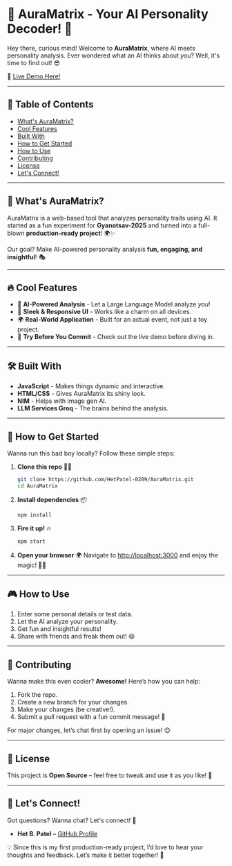 # 🌟 AuraMatrix - Your AI Personality Decoder! 🚀

Hey there, curious mind! Welcome to **AuraMatrix**, where AI meets personality analysis. Ever wondered what an AI thinks about *you*? Well, it's time to find out! 😎

🔗 [Live Demo Here!](https://aura-matrix.vercel.app)

---

## 📜 Table of Contents

- [What's AuraMatrix?](#whats-auramatrix)
- [Cool Features](#cool-features)
- [Built With](#built-with)
- [How to Get Started](#how-to-get-started)
- [How to Use](#how-to-use)
- [Contributing](#contributing)
- [License](#license)
- [Let's Connect!](#lets-connect)

---

## 🤔 What's AuraMatrix?

AuraMatrix is a web-based tool that analyzes personality traits using AI. It started as a fun experiment for **Gyanotsav-2025** and turned into a full-blown **production-ready project**! 🌍✨

Our goal? Make AI-powered personality analysis **fun, engaging, and insightful**! 🎭

---

## 🔥 Cool Features

- 🤖 **AI-Powered Analysis** - Let a Large Language Model analyze *you*!
- 🎨 **Sleek & Responsive UI** - Works like a charm on all devices.
- 🌍 **Real-World Application** - Built for an actual event, not just a toy project.
- 🎯 **Try Before You Commit** - Check out the live demo before diving in.

---

## 🛠 Built With

- **JavaScript** - Makes things dynamic and interactive.
- **HTML/CSS** - Gives AuraMatrix its shiny look.
- **NIM** - Helps with image gen AI.
- **LLM Services Groq** - The brains behind the analysis.

---

## 🚀 How to Get Started

Wanna run this bad boy locally? Follow these simple steps:

1. **Clone this repo** 🧑‍💻
   ```bash
   git clone https://github.com/HetPatel-0209/AuraMatrix.git
   cd AuraMatrix
   ```

2. **Install dependencies** 📦
   ```bash
   npm install
   ```

3. **Fire it up!** 🔥
   ```bash
   npm start
   ```

4. **Open your browser** 🌍
   Navigate to [http://localhost:3000](http://localhost:3000) and enjoy the magic! 🎩✨

---

## 🎮 How to Use

1. Enter some personal details or test data.
2. Let the AI analyze your personality.
3. Get fun and insightful results!
4. Share with friends and freak them out! 😆

---

## 🤝 Contributing

Wanna make this even cooler? **Awesome!** Here’s how you can help:

1. Fork the repo.
2. Create a new branch for your changes.
3. Make your changes (be creative!).
4. Submit a pull request with a fun commit message! 🚀

For major changes, let’s chat first by opening an issue! 😊

---

## 📜 License

This project is **Open Source** – feel free to tweak and use it as you like! 🎉

---

## 📢 Let's Connect!

Got questions? Wanna chat? Let's connect! 📩

- **Het B. Patel** – [GitHub Profile](https://github.com/HetPatel-0209)  

💡 Since this is my first production-ready project, I’d love to hear your thoughts and feedback. Let’s make it better together! 🚀
